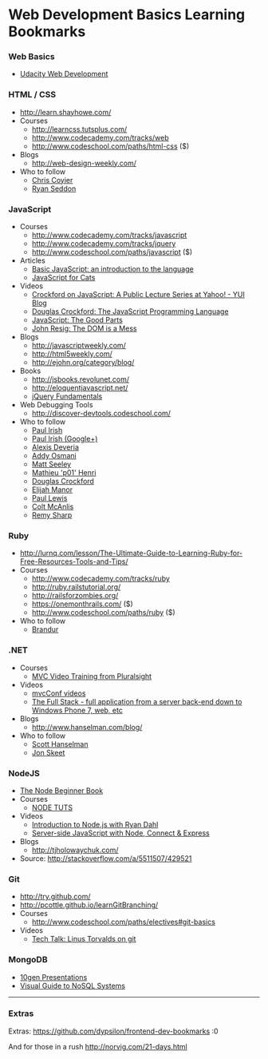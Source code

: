 # Web Development Basics Learning Bookmarks

### Web Basics
 - [Udacity Web Development](https://www.udacity.com/course/cs253)

### HTML / CSS
  - http://learn.shayhowe.com/
  - Courses
     - http://learncss.tutsplus.com/ 
     - http://www.codecademy.com/tracks/web
     - http://www.codeschool.com/paths/html-css ($)
  - Blogs
     - http://web-design-weekly.com/
  - Who to follow
     - [Chris Coyier](https://twitter.com/chriscoyier)
     - [Ryan Seddon](https://twitter.com/ryanseddon) 

### JavaScript
  - Courses
     - http://www.codecademy.com/tracks/javascript
     - http://www.codecademy.com/tracks/jquery
     - http://www.codeschool.com/paths/javascript ($)
  - Articles
     - [Basic JavaScript: an introduction to the language](http://www.2ality.com/2013/06/basic-javascript.html)
     - [JavaScript for Cats](http://jsforcats.com/)
  - Videos
     - [Crockford on JavaScript: A Public Lecture Series at Yahoo! - YUI Blog](http://www.yuiblog.com/crockford/)
     - [Douglas Crockford: The JavaScript Programming Language](http://www.youtube.com/watch?v=v2ifWcnQs6M&list=PL5586336C26BDB324)
     - [JavaScript: The Good Parts](https://www.youtube.com/watch?v=hQVTIJBZook)
     - [John Resig: The DOM is a Mess](http://www.youtube.com/watch?v=dgI52y27O_I)
  - Blogs
     - http://javascriptweekly.com/
     - http://html5weekly.com/
     - http://ejohn.org/category/blog/
  - Books
     - http://jsbooks.revolunet.com/
     - http://eloquentjavascript.net/
     - [jQuery Fundamentals](http://jqfundamentals.com/)
  - Web Debugging Tools
     - http://discover-devtools.codeschool.com/ 
  - Who to follow
     - [Paul Irish](https://twitter.com/paul_irish)
     - [Paul Irish (Google+)](https://plus.google.com/+PaulIrish/posts)
     - [Alexis Deveria](https://twitter.com/fyrd)
     - [Addy Osmani](https://plus.google.com/+AddyOsmani)
     - [Matt Seeley](https://twitter.com/innerhtml)
     - [Mathieu 'p01' Henri](https://twitter.com/p01)
     - [Douglas Crockford](https://plus.google.com/118095276221607585885)
     - [Elijah Manor](https://twitter.com/elijahmanor)
     - [Paul Lewis](https://twitter.com/aerotwist)
     - [Colt McAnlis](https://twitter.com/duhroach)
     - [Remy Sharp](https://twitter.com/rem)

### Ruby
  - http://lurnq.com/lesson/The-Ultimate-Guide-to-Learning-Ruby-for-Free-Resources-Tools-and-Tips/
  - Courses
     - http://www.codecademy.com/tracks/ruby
     - http://ruby.railstutorial.org/
     - http://railsforzombies.org/
     - https://onemonthrails.com/ ($)
     - http://www.codeschool.com/paths/ruby ($)
  - Who to follow
     - [Brandur](https://twitter.com/brandur)

### .NET
  - Courses
     - [MVC Video Training from Pluralsight](http://www.asp.net/mvc/pluralsight)
  - Videos
     - [mvcConf videos](http://channel9.msdn.com/Series/mvcconf)
     - [The Full Stack - full application from a server back-end down to Windows Phone 7, web, etc](http://channel9.msdn.com/Series/The-Full-Stack)
  - Blogs
     - http://www.hanselman.com/blog/
  - Who to follow
     - [Scott Hanselman](https://twitter.com/shanselman)
     - [Jon Skeet](https://twitter.com/jonskeet)

### NodeJS
  - [The Node Beginner Book](http://www.nodebeginner.org/)
  - Courses
     - [NODE TUTS](http://nodetuts.com/)
  - Videos
     - [Introduction to Node.js with Ryan Dahl](http://www.youtube.com/watch?v=jo_B4LTHi3I)
     - [Server-side JavaScript with Node, Connect & Express](http://vimeo.com/18077379)
  - Blogs
     - http://tjholowaychuk.com/
  - Source: http://stackoverflow.com/a/5511507/429521

### Git
  - http://try.github.com/
  - http://pcottle.github.io/learnGitBranching/
  - Courses
     - http://www.codeschool.com/paths/electives#git-basics
  - Videos
     - [Tech Talk: Linus Torvalds on git](http://www.youtube.com/watch?v=4XpnKHJAok8)

### MongoDB
  - [10gen Presentations](http://www.10gen.com/presentations)
  - [Visual Guide to NoSQL Systems](http://blog.beany.co.kr/archives/275)


---

### Extras

Extras: https://github.com/dypsilon/frontend-dev-bookmarks :0

And for those in a rush http://norvig.com/21-days.html 
